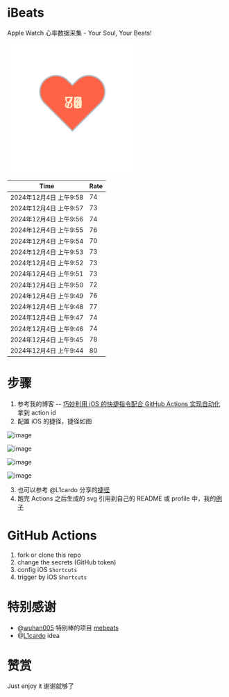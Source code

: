 # iBeats
Apple Watch 心率数据采集 - Your Soul, Your Beats!

![](./files/heart.svg)

<!--START_SECTION:my_heart_rate-->
| Time | Rate | 
 | ---- | ---- | 
| 2024年12月4日 上午9:58 | 74 |
| 2024年12月4日 上午9:57 | 73 |
| 2024年12月4日 上午9:56 | 74 |
| 2024年12月4日 上午9:55 | 76 |
| 2024年12月4日 上午9:54 | 70 |
| 2024年12月4日 上午9:53 | 73 |
| 2024年12月4日 上午9:52 | 73 |
| 2024年12月4日 上午9:51 | 73 |
| 2024年12月4日 上午9:50 | 72 |
| 2024年12月4日 上午9:49 | 76 |
| 2024年12月4日 上午9:48 | 77 |
| 2024年12月4日 上午9:47 | 74 |
| 2024年12月4日 上午9:46 | 74 |
| 2024年12月4日 上午9:45 | 78 |
| 2024年12月4日 上午9:44 | 80 |

<!--END_SECTION:my_heart_rate-->

# 步骤
1. 参考我的博客 -- [巧妙利用 iOS 的快捷指令配合 GitHub Actions 实现自动化](https://github.com/yihong0618/gitblog/issues/198) 拿到 action id
2. 配置 iOS 的捷径，捷径如图

![image](https://user-images.githubusercontent.com/15976103/122154218-0db0b480-ce97-11eb-93bb-5aec07c558dc.png)

![image](https://user-images.githubusercontent.com/15976103/122154236-186b4980-ce97-11eb-8e4b-70551a0391ae.png)

![image](https://user-images.githubusercontent.com/15976103/122154268-2d47dd00-ce97-11eb-902e-3acf292265a9.png)

![image](https://user-images.githubusercontent.com/15976103/122174055-fa144680-ceb4-11eb-9be2-3eb83cd516f7.png)

3. 也可以参考 @L1cardo 分享的[捷径](https://www.icloud.com/shortcuts/6ab6047b459c41ad822ad6b94b1c03d4)
4. 跑完 Actions 之后生成的 svg 引用到自己的 README 或 profile 中，我的[例子](https://github.com/yihong0618) 

# GitHub Actions

1. fork or clone this repo
2. change the secrets (GitHub token)
3. config iOS `Shortcuts` 
4. trigger by iOS `Shortcuts`

# 特别感谢
- @[wuhan005](https://github.com/wuhan005) 特别棒的项目 [mebeats](https://github.com/wuhan005/mebeats)
- @[L1cardo](https://github.com/L1cardo) idea

# 赞赏
Just enjoy it
谢谢就够了
